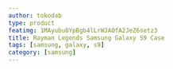 ```yaml
---
author: tokodab
type: product
featimg: 1MAyubu8YpBgb4lLrWJAOfA2JeZ6setz3
title: Rayman Legends Samsung Galaxy S9 Case
tags: [samsung, galaxy, s9]
category: [samsung]
---
```

